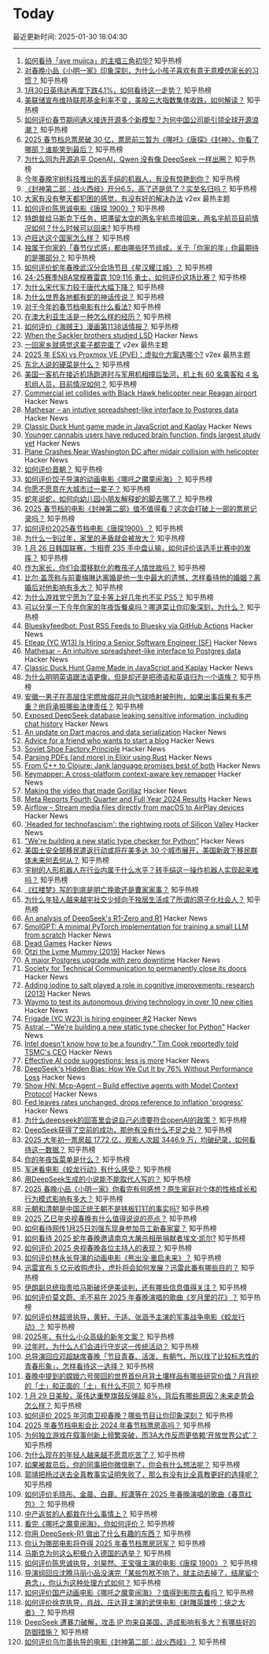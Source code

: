 # Today

最近更新时间: 2025-01-30 18:04:30

--- 
1. [如何看待「ave mujica」的主唱三角初华?](https://www.zhihu.com/question/10347943335) 知乎热榜
2. [对春晚小品《小明一家》印象深刻，为什么小孩子喜欢有意无意模仿家长的习惯？](https://www.zhihu.com/question/10785369830) 知乎热榜
3. [1月30日英伟达再度下跌4.1%，如何看待这一走势？](https://www.zhihu.com/question/10877512620) 知乎热榜
4. [美联储宣布维持联邦基金利率不变，美股三大指数集体收跌，如何解读？](https://www.zhihu.com/question/10865163685) 知乎热榜
5. [如何评价春节期间通义接连开源多个新模型？为何中国公司能引领全球开源浪潮？](https://www.zhihu.com/question/10818862820) 知乎热榜
6. [2025 春节档总票房破 30 亿，票房前三暂为《哪吒》《唐探》《封神》，你看了哪部？谁能笑到最后？](https://www.zhihu.com/question/10823702457) 知乎热榜
7. [为什么同为开源追平 OpenAI，Qwen 没有像 DeepSeek 一样出圈？](https://www.zhihu.com/question/10744161372) 知乎热榜
8. [今年春晚宇树科技推出的丢手绢的机器人，有没有惊艳到你？](https://www.zhihu.com/question/10802689553) 知乎热榜
9. [《封神第二部：战火西岐》开分6.5，高了还是低了？实至名归吗？](https://www.zhihu.com/question/10850785611) 知乎热榜
10. [大家有没有整天都犯困的感觉，有没有好的解决办法](https://www.v2ex.com/t/1108320) v2ex 最热主题
11. [如何评价陈思诚电影《唐探 1900》?](https://www.zhihu.com/question/10622344622) 知乎热榜
12. [特朗普给马斯克下任务，把滞留太空的两名宇航员接回来，两名宇航员目前情况如何？什么时候可以回来?](https://www.zhihu.com/question/10824293455) 知乎热榜
13. [卢旺达这个国家怎么样？](https://www.zhihu.com/question/274590918) 知乎热榜
14. [独属于你家的「春节仪式感」都由哪些环节组成，关于「你家的年」你最期待的是哪部分？](https://www.zhihu.com/question/7656019540) 知乎热榜
15. [如何评价蛇年春晚武汉分会场节目《星汉耀江城》？](https://www.zhihu.com/question/10762070570) 知乎热榜
16. [24-25赛季NBA常规赛雷霆 109:116 勇士，如何评价这场比赛？](https://www.zhihu.com/question/10871623262) 知乎热榜
17. [为什么宋代军力较于唐代大幅下降？](https://www.zhihu.com/question/7449055443) 知乎热榜
18. [为什么世界各地都有蛇的神话传说？](https://www.zhihu.com/question/9752077811) 知乎热榜
19. [对于今年的春节档电影有什么看法?](https://www.zhihu.com/question/5762409131) 知乎热榜
20. [在澳大利亚生活是一种怎么样的经历？](https://www.zhihu.com/question/24495019) 知乎热榜
21. [如何评价《海贼王》漫画第1138话情报？](https://www.zhihu.com/question/10782160191) 知乎热榜
22. [When the Sackler brothers studied LSD](https://resobscura.substack.com/p/when-the-sackler-brothers-studied) Hacker News
23. [一回家乡就感觉这辈子都完蛋了](https://www.v2ex.com/t/1108315) v2ex 最热主题
24. [2025 年 ESXi vs Proxmox VE (PVE)：虚拟化方案选哪个?](https://www.v2ex.com/t/1108307) v2ex 最热主题
25. [东北人说的硬菜是什么？](https://www.zhihu.com/question/7270001514) 知乎热榜
26. [美国一客机在接近机场跑道时与军用机相撞后坠河，机上有 60 名乘客和 4 名机组人员，目前情况如何？](https://www.zhihu.com/question/10871868238) 知乎热榜
27. [Commercial jet collides with Black Hawk helicopter near Reagan airport](https://www.mediaite.com/news/breaking-commercial-jet-collides-with-police-chopper-near-reagan-airport/) Hacker News
28. [Mathesar – an intutive spreadsheet-like interface to Postgres data](https://github.com/mathesar-foundation/mathesar) Hacker News
29. [Classic Duck Hunt game made in JavaScript and Kaplay](https://jslegend.itch.io/duck-hunter) Hacker News
30. [Younger cannabis users have reduced brain function, finds largest study yet](https://newatlas.com/brain/young-adult-cannabis-brain-function/) Hacker News
31. [Plane Crashes Near Washington DC after midair collision with helicopter](https://www.nytimes.com/live/2025/01/29/us/plane-crash-washington-dc) Hacker News
32. [如何评价晋朝？](https://www.zhihu.com/question/303811337) 知乎热榜
33. [如何评价饺子导演的动画电影《哪吒之魔童闹海》？](https://www.zhihu.com/question/10693982829) 知乎热榜
34. [你愿不愿意在大城市过一辈子？](https://www.zhihu.com/question/6912710464) 知乎热榜
35. [蛇年说蛇，如何向幼儿园小朋友解释蛇的脚去哪了？](https://www.zhihu.com/question/10460104675) 知乎热榜
36. [2025 春节档的电影《封神第二部》值不值得看？这次会打破上一部的票房记录吗？](https://www.zhihu.com/question/10431084661) 知乎热榜
37. [如何评价2025春节档电影《唐探1900》？](https://www.zhihu.com/question/10714306638) 知乎热榜
38. [为什么一到过年，家里的矛盾就会被放大？](https://www.zhihu.com/question/9470076160) 知乎热榜
39. [1 月 26 日韩国联赛，卞相壹 235 手中盘认输，如何评价该选手比赛中的发挥？](https://www.zhihu.com/question/10672322913) 知乎热榜
40. [作为家长，你们会潜移默化的教孩子人情世故吗？](https://www.zhihu.com/question/7487972594) 知乎热榜
41. [比尔·盖茨称与前妻梅琳达离婚是他一生中最大的遗憾，怎样看待他的婚姻？离婚后对他影响有多大？](https://www.zhihu.com/question/10671044073) 知乎热榜
42. [为什么游戏党宁愿为了显卡等上好几年也不买 PS5？](https://www.zhihu.com/question/516192512) 知乎热榜
43. [可以分享一下今年你家的年夜饭餐桌吗？哪道菜让你印象深刻，为什么？](https://www.zhihu.com/question/10742266338) 知乎热榜
44. [Blueskyfeedbot: Post RSS Feeds to Bluesky via GitHub Actions](https://github.com/marketplace/actions/feed-to-bluesky) Hacker News
45. [Etleap (YC W13) Is Hiring a Senior Software Engineer (SF)](https://news.ycombinator.com/item?id=42873532) Hacker News
46. [Mathesar – An intuitive spreadsheet-like interface to Postgres data](https://github.com/mathesar-foundation/mathesar) Hacker News
47. [Classic Duck Hunt Game Made in JavaScript and Kaplay](https://jslegend.itch.io/duck-hunter) Hacker News
48. [为什么明明英语跟法语更像，但是却还是把德语和英语归为一个语族？](https://www.zhihu.com/question/477179463) 知乎热榜
49. [安徽一男子在高层住宅燃放烟花并向气球喷射被刑拘，如果出事后果有多严重？他将承担哪些法律责任？](https://www.zhihu.com/question/10693767229) 知乎热榜
50. [Exposed DeepSeek database leaking sensitive information, including chat history](https://www.wiz.io/blog/wiz-research-uncovers-exposed-deepseek-database-leak) Hacker News
51. [An update on Dart macros and data serialization](https://medium.com/dartlang/an-update-on-dart-macros-data-serialization-06d3037d4f12) Hacker News
52. [Advice for a friend who wants to start a blog](https://www.henrikkarlsson.xyz/p/start-a-blog) Hacker News
53. [Soviet Shoe Factory Principle](https://wiki.c2.com/?SovietShoeFactoryPrinciple) Hacker News
54. [Parsing PDFs (and more) in Elixir using Rust](https://www.chriis.dev/opinion/parsing-pdfs-in-elixir-using-rust) Hacker News
55. [From C++ to Clojure: Jank language promises best of both](https://thenewstack.io/from-c-to-clojure-new-language-promises-best-of-both/) Hacker News
56. [Keymapper: A cross-platform context-aware key remapper](https://github.com/houmain/keymapper) Hacker News
57. [Making the video that made Gorillaz](https://animationobsessive.substack.com/p/making-the-video-that-made-gorillaz) Hacker News
58. [Meta Reports Fourth Quarter and Full Year 2024 Results](https://investor.atmeta.com/investor-news/press-release-details/2025/Meta-Reports-Fourth-Quarter-and-Full-Year-2024-Results/default.aspx) Hacker News
59. [Airflow – Stream media files directly from macOS to AirPlay devices](https://airflow.app/) Hacker News
60. ['Headed for technofascism': the rightwing roots of Silicon Valley](https://www.theguardian.com/technology/ng-interactive/2025/jan/29/silicon-valley-rightwing-technofascism) Hacker News
61. ["We're building a new static type checker for Python"](https://twitter.com/charliermarsh/status/1884651482009477368) Hacker News
62. [美国土安全部移民遣返行动或将在美多达 30 个城市展开，美国新政下移民群体未来何去何从？](https://www.zhihu.com/question/10518043275) 知乎热榜
63. [宇树的人形机器人在行业内属于什么水平？转手绢这一操作机器人实现起来难吗？](https://www.zhihu.com/question/10775107971) 知乎热榜
64. [《红楼梦》写的到底是明亡挽歌还是曹家家事？](https://www.zhihu.com/question/667151455) 知乎热榜
65. [为什么年轻人越来越宅社交少倾向于独居生活成了所谓的原子化社会人？](https://www.zhihu.com/question/10663952009) 知乎热榜
66. [An analysis of DeepSeek's R1-Zero and R1](https://arcprize.org/blog/r1-zero-r1-results-analysis) Hacker News
67. [SmolGPT: A minimal PyTorch implementation for training a small LLM from scratch](https://github.com/Om-Alve/smolGPT) Hacker News
68. [Dead Games](https://garry.net/posts/dead-games) Hacker News
69. [Ötzi the Lyme Mummy (2019)](https://vetmed.illinois.edu/i-tick/2019/08/09/iceman-lyme-mummy-tattle-the-tick-blog/) Hacker News
70. [A major Postgres upgrade with zero downtime](https://www.instantdb.com/essays/pg_upgrade) Hacker News
71. [Society for Technical Communication to permanently close its doors](https://www.stc.org/) Hacker News
72. [Adding iodine to salt played a role in cognitive improvements: research (2013)](https://www.discovermagazine.com/health/how-adding-iodine-to-salt-boosted-americans-iq) Hacker News
73. [Waymo to test its autonomous driving technology in over 10 new cities](https://www.reuters.com/business/autos-transportation/alphabets-waymo-test-its-autonomous-driving-technology-over-10-new-cities-2025-01-29/) Hacker News
74. [Frigade (YC W23) is hiring engineer #2](https://www.ycombinator.com/companies/frigade/jobs/KUwAluN-senior-full-stack-engineer) Hacker News
75. [Astral – "We're building a new static type checker for Python"](https://twitter.com/charliermarsh/status/1884651482009477368) Hacker News
76. [Intel doesn't know how to be a foundry," Tim Cook reportedly told TSMC's CEO](https://www.tomshardware.com/tech-industry/tsmc-founder-says-tim-cook-told-him-intel-did-not-know-how-to-be-a-foundry) Hacker News
77. [Effective AI code suggestions: less is more](https://www.qodo.ai/blog/effective-code-suggestions-llms-less-is-more/) Hacker News
78. [DeepSeek's Hidden Bias: How We Cut It by 76% Without Performance Loss](https://www.hirundo.io/blog/deepseek-r1-debiased) Hacker News
79. [Show HN: Mcp-Agent – Build effective agents with Model Context Protocol](https://github.com/lastmile-ai/mcp-agent) Hacker News
80. [Fed leaves rates unchanged, drops reference to inflation 'progress'](https://www.reuters.com/markets/rates-bonds/fed-likely-keep-rates-steady-it-awaits-more-data-clarity-trump-policies-2025-01-29/) Hacker News
81. [为什么deepseek的回答里会说自己必须要符合openAI的政策？](https://www.zhihu.com/question/10345243086) 知乎热榜
82. [DeepSeek获得了空前的成功，那他有没有什么不足之处？](https://www.zhihu.com/question/10714927807) 知乎热榜
83. [2025 大年初一票房超 17.72 亿，观影人次超 3446.9 万，均破纪录，如何看待这一数据？](https://www.zhihu.com/question/10845942953) 知乎热榜
84. [你的年夜饭菜单是什么？](https://www.zhihu.com/question/39975003) 知乎热榜
85. [军迷看电影《蛟龙行动》有什么感受？](https://www.zhihu.com/question/10690251100) 知乎热榜
86. [用DeepSeek生成的小说能不能取代人写的？](https://www.zhihu.com/question/10754411661) 知乎热榜
87. [2025 春晚小品《小明一家》你看完有何感想？原生家庭对个体的性格成长和行为模式影响有多大？](https://www.zhihu.com/question/10785050735) 知乎热榜
88. [元朝和清朝是中国正统王朝不是铁板钉钉的事实吗?](https://www.zhihu.com/question/10759041814) 知乎热榜
89. [2025 乙巳年央视春晚有什么值得说说的亮点？](https://www.zhihu.com/question/10771375522) 知乎热榜
90. [如何看待网传1月25日刘强东现身参加员工新春家宴？](https://www.zhihu.com/question/10561872762) 知乎热榜
91. [如何看待 2025 蛇年春晚邀请南京大屠杀相册捐献者埃文·凯尔?](https://www.zhihu.com/question/10775579125) 知乎热榜
92. [如何评价 2025 央视春晚各位主持人的表现？](https://www.zhihu.com/question/10770813277) 知乎热榜
93. [如何评价林永长导演的动画电影《熊出没·重启未来》？](https://www.zhihu.com/question/662183444) 知乎热榜
94. [迅雷宣布 5 亿元收购虎扑，虎扑将会如何发展？迅雷此番有哪些目的？](https://www.zhihu.com/question/10745782038) 知乎热榜
95. [伊朗副总统指责哈马斯破坏伊美谈判，还有哪些信息值得关注？](https://www.zhihu.com/question/10455833179) 知乎热榜
96. [如何评价莫文蔚、毛不易在 2025 年春晚演唱的歌曲《岁月里的花》？](https://www.zhihu.com/question/10773575255) 知乎热榜
97. [如何评价林超贤执导，黄轩、于适、张涵予主演的军事战争电影《蛟龙行动》？](https://www.zhihu.com/question/10788157599) 知乎热榜
98. [2025年，有什么小众高级的新年文案？](https://www.zhihu.com/question/8805621913) 知乎热榜
99. [过年时，为什么人们会进行守岁这一传统活动？](https://www.zhihu.com/question/10117855830) 知乎热榜
100. [总导演回应邓超缺席春晚「节目青春、活泼、有朝气，所以找了比较标志性的青春形象」，怎样看待这一选择？](https://www.zhihu.com/question/10809176462) 知乎热榜
101. [春晚中提到的嫦娥六号带回的世界首份月背土壤样品有哪些研究价值？月背挖的「土」和正面的「土」有什么不同？](https://www.zhihu.com/question/658088633) 知乎热榜
102. [1 月 29 日美股，英伟达重整旗鼓反弹超 8%，背后有哪些原因？未来走势会怎么样？](https://www.zhihu.com/question/10803814934) 知乎热榜
103. [如何评价 2025 年河南卫视春晚？哪些节目让你印象深刻？](https://www.zhihu.com/question/10625393460) 知乎热榜
104. [2025 年春节档电影会比 2024 年春节档票房高吗？](https://www.zhihu.com/question/9055814483) 知乎热榜
105. [为何独立游戏在叙事创新上频繁突破，而3A大作反而更依赖‘开放世界公式’？](https://www.zhihu.com/question/10562418366) 知乎热榜
106. [为什么现在的年轻人越来越不愿意吃苦了？](https://www.zhihu.com/question/10760984999) 知乎热榜
107. [如果被裁员后，你的同事把你微信删了，你会有什么想法呢？](https://www.zhihu.com/question/10706612248) 知乎热榜
108. [郭靖把杨过送去全真教事实证明失败了，那么有没有比全真教更好的选择呢？](https://www.zhihu.com/question/10628234593) 知乎热榜
109. [如何评价毛晓彤、金晨、白鹿、程潇等在 2025 年春晚演唱的歌曲《春意红包》？](https://www.zhihu.com/question/10782486355) 知乎热榜
110. [中产返贫的人都栽在什么事情上？](https://www.zhihu.com/question/657234416) 知乎热榜
111. [看完《哪吒之魔童闹海》，你如何评价？](https://www.zhihu.com/question/10809675987) 知乎热榜
112. [你用 DeepSeek-R1 做出了什么有趣的东西？](https://www.zhihu.com/question/10595179764) 知乎热榜
113. [你认为哪部电影将夺得 2025 年春节档票房冠军？](https://www.zhihu.com/question/9247208774) 知乎热榜
114. [马斯克为何这么积极介入德国的选举？](https://www.zhihu.com/question/10665410096) 知乎热榜
115. [如何评价陈思诚执导，刘昊然、王宝强主演的电影《唐探 1900》？](https://www.zhihu.com/question/10693022226) 知乎热榜
116. [导演组回应沈腾马丽小品没演完「某些包袱不响了，就主动去掉了，结尾留个悬念」，你认为这种处理方式如何？](https://www.zhihu.com/question/10803282792) 知乎热榜
117. [如何评价国产动画电影《哪吒之魔童闹海》？值得到影院去看吗？](https://www.zhihu.com/question/9912332934) 知乎热榜
118. [如何评价徐克执导，肖战、庄达菲主演的武侠电影《射雕英雄传：侠之大者》？](https://www.zhihu.com/question/10693996991) 知乎热榜
119. [DeepSeek 遭暴力破解，攻击 IP 均来自美国，造成影响有多大？有哪些好的防御措施？](https://www.zhihu.com/question/10805792061) 知乎热榜
120. [如何评价乌尔善执导的电影《封神第二部：战火西岐》？](https://www.zhihu.com/question/10693989679) 知乎热榜
